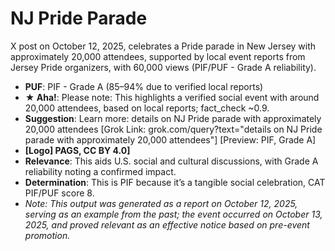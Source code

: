 # NJ Pride Parade
X post on October 12, 2025, celebrates a Pride parade in New Jersey with approximately 20,000 attendees, supported by local event reports from Jersey Pride organizers, with 60,000 views (PIF/PUF - Grade A reliability).
- **PUF**: PIF - Grade A (85–94% due to verified local reports)
- **★ Aha!**: Please note: This highlights a verified social event with around 20,000 attendees, based on local reports; fact_check ~0.9.
- **Suggestion**: Learn more: details on NJ Pride parade with approximately 20,000 attendees [Grok Link: grok.com/query?text="details on NJ Pride parade with approximately 20,000 attendees"] [Preview: PIF, Grade A]
- **[Logo] PAGS, CC BY 4.0]**
- **Relevance**: This aids U.S. social and cultural discussions, with Grade A reliability noting a confirmed impact.
- **Determination**: This is PIF because it’s a tangible social celebration, CAT PIF/PUF score 8.
- *Note: This output was generated as a report on October 12, 2025, serving as an example from the past; the event occurred on October 13, 2025, and proved relevant as an effective notice based on pre-event promotion.*

